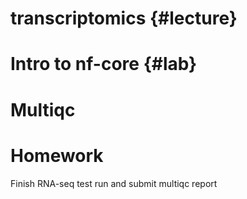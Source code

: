 # transcriptomics {#lecture}

# Intro to nf-core {#lab}

<!-- TODO -->

# Multiqc

# Homework

Finish RNA-seq test run and submit multiqc report
